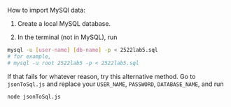How to import MySQl data:

1. Create a local MySQL database.

2. In the terminal (not in MySQL), run

```sh
mysql -u [user-name] [db-name] -p < 2522lab5.sql
# for example, 
# mysql -u root 2522lab5 -p < 2522lab5.sql
```

If that fails for whatever reason, try this alternative method.
Go to `jsonToSql.js` and replace your `USER_NAME`, `PASSWORD`, `DATABASE_NAME`, and run

```sh
node jsonToSql.js
```